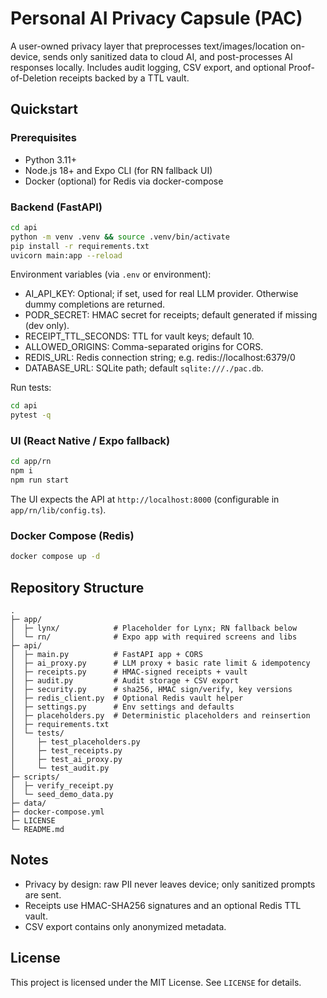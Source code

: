 # Personal AI Privacy Capsule (PAC)

A user-owned privacy layer that preprocesses text/images/location on-device, sends only sanitized data to cloud AI, and post-processes AI responses locally. Includes audit logging, CSV export, and optional Proof-of-Deletion receipts backed by a TTL vault.

## Quickstart

### Prerequisites
- Python 3.11+
- Node.js 18+ and Expo CLI (for RN fallback UI)
- Docker (optional) for Redis via docker-compose

### Backend (FastAPI)

```bash
cd api
python -m venv .venv && source .venv/bin/activate
pip install -r requirements.txt
uvicorn main:app --reload
```

Environment variables (via `.env` or environment):
- AI_API_KEY: Optional; if set, used for real LLM provider. Otherwise dummy completions are returned.
- PODR_SECRET: HMAC secret for receipts; default generated if missing (dev only).
- RECEIPT_TTL_SECONDS: TTL for vault keys; default 10.
- ALLOWED_ORIGINS: Comma-separated origins for CORS.
- REDIS_URL: Redis connection string; e.g. redis://localhost:6379/0
- DATABASE_URL: SQLite path; default `sqlite:///./pac.db`.

Run tests:
```bash
cd api
pytest -q
```

### UI (React Native / Expo fallback)

```bash
cd app/rn
npm i
npm run start
```

The UI expects the API at `http://localhost:8000` (configurable in `app/rn/lib/config.ts`).

### Docker Compose (Redis)

```bash
docker compose up -d
```

## Repository Structure

```
.
├─ app/
│  ├─ lynx/            # Placeholder for Lynx; RN fallback below
│  └─ rn/              # Expo app with required screens and libs
├─ api/
│  ├─ main.py          # FastAPI app + CORS
│  ├─ ai_proxy.py      # LLM proxy + basic rate limit & idempotency
│  ├─ receipts.py      # HMAC-signed receipts + vault
│  ├─ audit.py         # Audit storage + CSV export
│  ├─ security.py      # sha256, HMAC sign/verify, key versions
│  ├─ redis_client.py  # Optional Redis vault helper
│  ├─ settings.py      # Env settings and defaults
│  ├─ placeholders.py  # Deterministic placeholders and reinsertion
│  ├─ requirements.txt
│  └─ tests/
│     ├─ test_placeholders.py
│     ├─ test_receipts.py
│     ├─ test_ai_proxy.py
│     └─ test_audit.py
├─ scripts/
│  ├─ verify_receipt.py
│  └─ seed_demo_data.py
├─ data/
├─ docker-compose.yml
├─ LICENSE
└─ README.md
```

## Notes
- Privacy by design: raw PII never leaves device; only sanitized prompts are sent.
- Receipts use HMAC-SHA256 signatures and an optional Redis TTL vault.
- CSV export contains only anonymized metadata.

## License
This project is licensed under the MIT License. See `LICENSE` for details.
